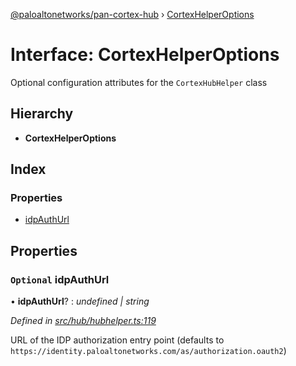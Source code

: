 [@paloaltonetworks/pan-cortex-hub](../README.md) › [CortexHelperOptions](cortexhelperoptions.md)

# Interface: CortexHelperOptions

Optional configuration attributes for the `CortexHubHelper` class

## Hierarchy

* **CortexHelperOptions**

## Index

### Properties

* [idpAuthUrl](cortexhelperoptions.md#optional-idpauthurl)

## Properties

### `Optional` idpAuthUrl

• **idpAuthUrl**? : *undefined | string*

*Defined in [src/hub/hubhelper.ts:119](https://github.com/xhoms/pan-cortex-hub-nodejs/blob/master/src/hub/hubhelper.ts#L119)*

URL of the IDP authorization entry point (defaults to `https://identity.paloaltonetworks.com/as/authorization.oauth2`)
